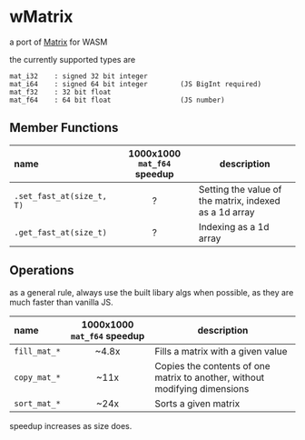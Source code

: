 # wMatrix
a port of [Matrix](https://github.com/EntireTwix/Matrix) for WASM

the currently supported types are 
```
mat_i32    : signed 32 bit integer
mat_i64    : signed 64 bit integer        (JS BigInt required)
mat_f32    : 32 bit float
mat_f64    : 64 bit float                 (JS number)
```

## Member Functions
| name                      | 1000x1000 `mat_f64` speedup | description                                            |
| :------------------------ | :-------------------------: | ------------------------------------------------------ |
| `.set_fast_at(size_t, T)` |              ?              | Setting the value of the matrix, indexed as a 1d array |
| `.get_fast_at(size_t)`    |              ?              | Indexing as a 1d array                                 |
 
 
## Operations
as a general rule, always use the built libary algs when possible, as they are much faster than vanilla JS.

| name         | 1000x1000 `mat_f64` speedup | description                                                                |
| :----------- | :-------------------------: | -------------------------------------------------------------------------- |
| `fill_mat_*` |            ~4.8x            | Fills a matrix with a given value                                          |
| `copy_mat_*` |            ~11x             | Copies the contents of one matrix to another, without modifying dimensions |
| `sort_mat_*` |            ~24x             | Sorts a given matrix                                                       |

speedup increases as size does.
